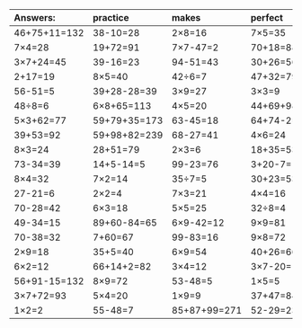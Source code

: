| Answers: | practice | makes | perfect | ! |
| :--- | :--- | :--- | :--- | :--- |
| 46+75+11=132 | 38-10=28 | 2×8=16 | 7×5=35 | 47+9+81=137 | 
| 7×4=28 | 19+72=91 | 7×7-47=2 | 70+18=88 | 76-17=59 | 
| 3×7+24=45 | 39-16=23 | 94-51=43 | 30+26=56 | 85+9=94 | 
| 2+17=19 | 8×5=40 | 42÷6=7 | 47+32=79 | 32-6=26 | 
| 56-51=5 | 39+28-28=39 | 3×9=27 | 3×3=9 | 8×5+80=120 | 
| 48÷8=6 | 6×8+65=113 | 4×5=20 | 44+69+98=211 | 6×5=30 | 
| 5×3+62=77 | 59+79+35=173 | 63-45=18 | 64+74-2=136 | 4×7=28 | 
| 39+53=92 | 59+98+82=239 | 68-27=41 | 4×6=24 | 4×9=36 | 
| 8×3=24 | 28+51=79 | 2×3=6 | 18+35=53 | 3×8=24 | 
| 73-34=39 | 14+5-14=5 | 99-23=76 | 3+20-7=16 | 80-74=6 | 
| 8×4=32 | 7×2=14 | 35÷7=5 | 30+23=53 | 32+60=92 | 
| 27-21=6 | 2×2=4 | 7×3=21 | 4×4=16 | 5×8=40 | 
| 70-28=42 | 6×3=18 | 5×5=25 | 32÷8=4 | 83-80=3 | 
| 49-34=15 | 89+60-84=65 | 6×9-42=12 | 9×9=81 | 12÷3=4 | 
| 70-38=32 | 7+60=67 | 99-83=16 | 9×8=72 | 37+88+7=132 | 
| 2×9=18 | 35+5=40 | 6×9=54 | 40+26=66 | 32-23=9 | 
| 6×2=12 | 66+14+2=82 | 3×4=12 | 3×7-20=1 | 22+39=61 | 
| 56+91-15=132 | 8×9=72 | 53-48=5 | 1×5=5 | 8×7=56 | 
| 3×7+72=93 | 5×4=20 | 1×9=9 | 37+47=84 | 48÷6=8 | 
| 1×2=2 | 55-48=7 | 85+87+99=271 | 52-29=23 | 2×4=8 | 
